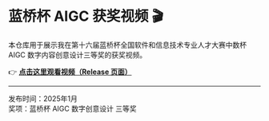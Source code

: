 # 蓝桥杯 AIGC 获奖视频 🎬

本仓库用于展示我在第十六届蓝桥杯全国软件和信息技术专业人才大赛中数杯 AIGC 数字内容创意设计三等奖的获奖视频。

👉 **[点击这里观看视频（Release 页面）](https://github.com/78mars/LanQiao_video/releases/latest)**

---
发布时间：2025年1月  
奖项：蓝桥杯 AIGC 数字创意设计 三等奖  
